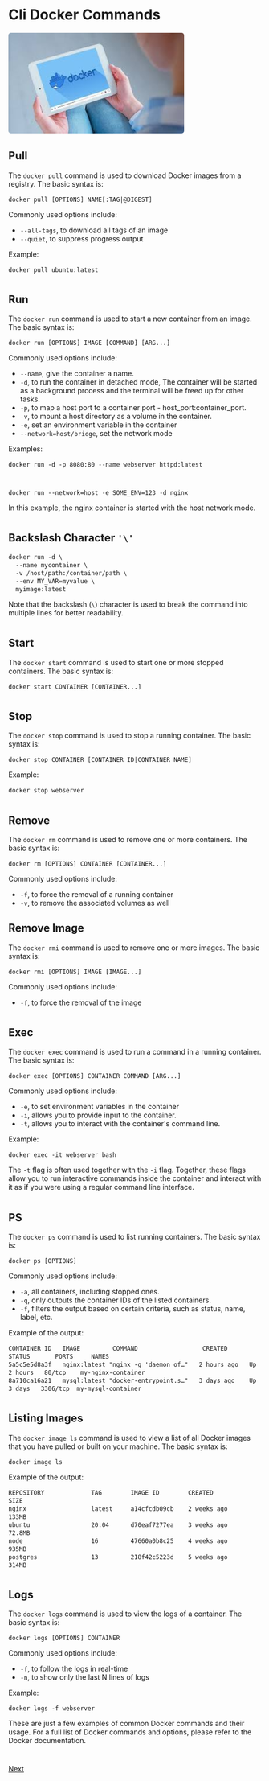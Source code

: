 # Cli Docker Commands
<img src="./images/Basic Commands.jpeg" width="350px" height="200px"  style="border-radius:5px;"></img>

## Pull

The `docker pull` command is used to download Docker images from a registry. The basic syntax is:

```
docker pull [OPTIONS] NAME[:TAG|@DIGEST]
```

Commonly used options include:
- `--all-tags`, to download all tags of an image
- `--quiet`, to suppress progress output

Example:
```docker
docker pull ubuntu:latest
```
#
## Run

The `docker run` command is used to start a new container from an image. The basic syntax is:

```docker
docker run [OPTIONS] IMAGE [COMMAND] [ARG...]
```

Commonly used options include:
- `--name`, give the container a name.
- `-d`, to run the container in detached mode, The container will be started as a background process and the terminal will be freed up for other tasks.
- `-p`, to map a host port to a container port - host_port:container_port.
- `-v`, to mount a host directory as a volume in the container.
- `-e`, set an environment variable in the container
- `--network=host/bridge`, set the network mode 

Examples:
```docker
docker run -d -p 8080:80 --name webserver httpd:latest
```
#

```docker
docker run --network=host -e SOME_ENV=123 -d nginx
```

In this example, the nginx container is started with the host network mode.
#
## Backslash Character `'\'`
```docker
docker run -d \
  --name mycontainer \
  -v /host/path:/container/path \
  --env MY_VAR=myvalue \
  myimage:latest
```
Note that the backslash (`\`) character is used to break the command into multiple lines for better readability.

#
## Start
The `docker start` command is used to start one or more stopped containers. The basic syntax is:
```
docker start CONTAINER [CONTAINER...]
```

#
## Stop

The `docker stop` command is used to stop a running container. The basic syntax is:

```docker
docker stop CONTAINER [CONTAINER ID|CONTAINER NAME]
```

Example:

```docker
docker stop webserver
```
#
## Remove
The `docker rm` command is used to remove one or more containers. The basic syntax is:
```
docker rm [OPTIONS] CONTAINER [CONTAINER...]
```
Commonly used options include:
- `-f`, to force the removal of a running container
- `-v`, to remove the associated volumes as well

## Remove Image
The `docker rmi` command is used to remove one or more images. The basic syntax is:
```
docker rmi [OPTIONS] IMAGE [IMAGE...]
```
Commonly used options include:
- `-f`, to force the removal of the image

#
## Exec

The `docker exec` command is used to run a command in a running container. The basic syntax is:
```docker
docker exec [OPTIONS] CONTAINER COMMAND [ARG...]
```

Commonly used options include:
- `-e`, to set environment variables in the container
- `-i`, allows you to provide input to the container.
- `-t`, allows you to interact with the container's command line.

Example:
```docker
docker exec -it webserver bash
```

The `-t` flag is often used together with the `-i` flag.
Together, these flags allow you to run interactive commands inside the container and interact with it as if you were using a regular command line interface.

#
## PS

The `docker ps` command is used to list running containers. The basic syntax is:
```docker
docker ps [OPTIONS]
```

Commonly used options include:
- `-a`, all containers, including stopped ones.
- `-q`, only outputs the container IDs of the listed containers.
- `-f`, filters the output based on certain criteria, such as status, name, label, etc.

Example of the output:
```docker
CONTAINER ID   IMAGE         COMMAND                  CREATED       STATUS       PORTS     NAMES
5a5c5e5d8a3f   nginx:latest "nginx -g 'daemon of…"   2 hours ago   Up 2 hours   80/tcp    my-nginx-container
8a710ca16a21   mysql:latest "docker-entrypoint.s…"   3 days ago    Up 3 days   3306/tcp  my-mysql-container

```
#
## Listing Images
The `docker image ls` command is used to view a list of all Docker images that you have pulled or built on your machine. The basic syntax is:

```docker
docker image ls
```
Example of the output:
```
REPOSITORY             TAG        IMAGE ID        CREATED          SIZE
nginx                  latest     a14cfcdb09cb    2 weeks ago      133MB
ubuntu                 20.04      d70eaf7277ea    3 weeks ago      72.8MB
node                   16         47660a0b8c25    4 weeks ago      935MB
postgres               13         218f42c5223d    5 weeks ago      314MB

```
#
## Logs

The `docker logs` command is used to view the logs of a container. The basic syntax is:

```docker
docker logs [OPTIONS] CONTAINER
```

Commonly used options include:
- `-f`, to follow the logs in real-time
- `-n`, to show only the last N lines of logs

Example:
```docker
docker logs -f webserver
```

These are just a few examples of common Docker commands and their usage. For a full list of Docker commands and options, please refer to the Docker documentation.

#
[Next](./2.%20Dockerfile%20commands.md)